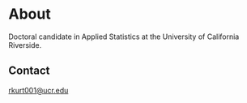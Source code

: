 # About

Doctoral candidate in Applied Statistics at the University of California Riverside. 

## Contact

rkurt001@ucr.edu 
